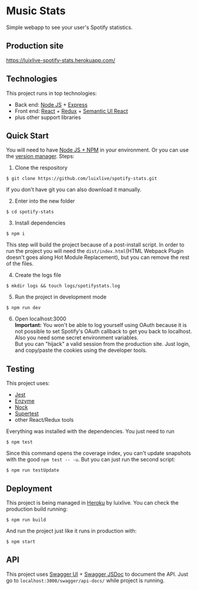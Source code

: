 # Music Stats
Simple webapp to see your user's Spotify statistics.

## Production site
https://luixlive-spotify-stats.herokuapp.com/

## Technologies
This project runs in top technologies:
- Back end: [Node JS](https://nodejs.org/en/) + [Express](https://expressjs.com/)
- Front end: [React](https://reactjs.org/) + [Redux](https://redux.js.org/) + [Semantic UI React](https://react.semantic-ui.com/introduction)
- plus other support libraries

## Quick Start
You will need to have [Node JS + NPM](https://nodejs.org/en/) in your environment. Or you can use the [version manager](https://github.com/creationix/nvm). Steps:

1. Clone the respository
```
$ git clone https://github.com/luixlive/spotify-stats.git
```
If you don't have git you can also download it manually.

2. Enter into the new folder
```
$ cd spotify-stats
```

3. Install dependencies
```
$ npm i
```
This step will build the project because of a post-install script. In order to run the project you will need the `dist/index.html`(HTML Webpack Plugin doesn't goes along Hot Module Replacement), but you can remove the rest of the files.

4. Create the logs file
```
$ mkdir logs && touch logs/spotifystats.log
```

5. Run the project in development mode
```
$ npm run dev
```

6. Open localhost:3000<br />
<b>Important:</b> You won't be able to log yourself using OAuth because it is not possible to set Spotify's OAuth callback to get you back to localhost. Also you need some secret environment variables.<br />
But you can "hijack" a valid session from the production site. Just login, and copy/paste the cookies using the developer tools.

## Testing
This project uses:
- [Jest](https://facebook.github.io/jest/)
- [Enzyme](https://github.com/airbnb/enzyme)
- [Nock](https://github.com/node-nock/nock)
- [Supertest](https://github.com/visionmedia/supertest)
- other React/Redux tools

Everything was installed with the dependencies. You just need to run
```
$ npm test
```

Since this command opens the coverage index, you can't update snapshots with the good `npm test -- -u`. But you can just run the second script:
```
$ npm run testUpdate
```

## Deployment
This project is being managed in [Heroku](https://www.heroku.com/) by luixlive. You can check the production build running:
```
$ npm run build
```

And run the project just like it runs in production with:
```
$ npm start
```

## API
This project uses [Swagger UI](https://swagger.io/swagger-ui/) + [Swagger JSDoc](https://github.com/Surnet/swagger-jsdoc) to document the API. Just go to `localhost:3000/swagger/api-docs/` while project is running.
